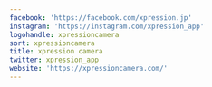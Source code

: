 ```yaml
---
facebook: 'https://facebook.com/xpression.jp'
instagram: 'https://instagram.com/xpression_app'
logohandle: xpressioncamera
sort: xpressioncamera
title: xpression camera
twitter: xpression_app
website: 'https://xpressioncamera.com/'
---
```


